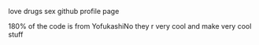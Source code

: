 love drugs sex
github profile page

180% of the code is from YofukashiNo
they r very cool and make very cool stuff
